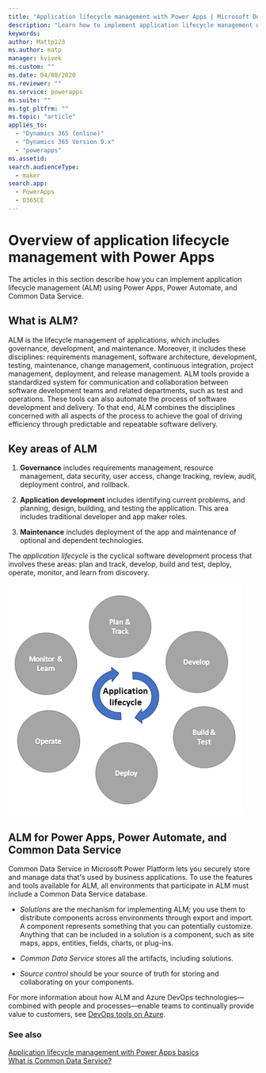 ```yaml
---
title: "Application lifecycle management with Power Apps | Microsoft Docs"
description: "Learn how to implement application lifecycle management with Power Apps"
keywords: 
author: Mattp123
ms.author: matp
manager: kvivek
ms.custom: ""
ms.date: 04/08/2020
ms.reviewer: ""
ms.service: powerapps
ms.suite: ""
ms.tgt_pltfrm: ""
ms.topic: "article"
applies_to: 
  - "Dynamics 365 (online)"
  - "Dynamics 365 Version 9.x"
  - "powerapps"
ms.assetid: 
search.audienceType: 
  - maker
search.app: 
  - PowerApps
  - D365CE
---
```


# Overview of application lifecycle management with Power Apps
The articles in this section describe how you can implement application lifecycle management (ALM) using Power Apps, Power Automate, and Common Data Service. 

## What is ALM? 
ALM is the lifecycle management of applications, which includes governance, development, and maintenance. Moreover, it includes these disciplines: requirements management, software architecture, development, testing, maintenance, change management, continuous integration, project management, deployment, and release management. ALM tools provide a
standardized system for communication and collaboration between software
development teams and related departments, such as test and operations. These
tools can also automate the process of software development and delivery. To
that end, ALM combines the disciplines concerned with all aspects of the process
to achieve the goal of driving efficiency through predictable and repeatable
software delivery.

## Key areas of ALM
<!--Several topics have lists like these that use run-in headings. Rather than periods or colons (both are used in these articles), I personally like to format these in bold, followed by a space and no punctuation. I think it's good to distinguish them this way as a label (a mini-heading) for the text that follows. I did this in basics-alm.md, segmented-solutions-alm.md, solution-concepts-alm.md, solution-layers-alm.md, and team-development-alm.md.-->
1.  **Governance**  includes requirements management, resource management, data
    security, user access, change tracking, review, audit, deployment control,
    and rollback.

2.  **Application development**  includes identifying current problems, and
    planning, design, building, and testing the application.<!--General note: I didn't make a pass through these articles to change "application" to "app" because deciding which to use got a little tangled. I figured that for this docset, it's okay to use "application" more often than not.--> This area includes
    traditional developer and app maker roles.

3.  **Maintenance** includes deployment of the app and maintenance of optional and
    dependent technologies.

The *application lifecycle* is the cyclical software development process that involves these areas: plan and track, develop, build and test, deploy, operate, monitor, and learn from discovery.

![The application lifecycle](media/application-lifecycle.png "The application lifecycle") 

## ALM for Power Apps, Power Automate, and Common Data Service

Common Data Service in Microsoft Power Platform<!--note from editor: Guidance has changed for Power Platform. Now it's always "Microsoft Power Platform," no "the." Apparently "the Power Platform admin center" is still okay though.--> lets you securely store and manage data
that's used by business applications. To use the features and tools available
for ALM, all environments that participate in ALM must include a Common Data
Service database.<!--The transition to the list below is sort of abrupt. Can there be a sentence here like "The following concepts are important for understanding ALM." (but better?) -->

-   *Solutions* are the mechanism for implementing ALM; you use them to distribute components across environments through export and import. A component represents something that you can potentially customize. Anything that can be included in a solution is a component, such as site maps, apps, entities, fields, charts, or plug-ins. 

-   *Common Data Service* stores all the artifacts, including solutions.

-   *Source control* should be your source of truth for storing and collaborating on your components.

<!-- Power BI is not part of this ALM story. For more information about Power
BI ALM, see \<add a link to Power BI docs\ --> 

For more information about how ALM and Azure DevOps technologies&mdash;combined with people and processes&mdash;enable teams to continually provide value to customers, see [DevOps tools on Azure](https://azure.microsoft.com/solutions/devops/).<!--General editor's note: When a link to more information occurs at the end of a paragraph and doesn't have any further explanation, I've made them all look like the token we used to use (that is, "More information: LINK" with no ending punctuation).-->

### See also
[Application lifecycle management with Power Apps basics](basics-alm.md)<br/>
[What is Common Data Service?](/powerapps/maker/common-data-service/data-platform-intro)